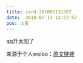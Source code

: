 ```yaml
---
title: card-201007131307
date:  2010-07-13 13:22:52
pos: 火星
---
```

qq升太阳了 

来源于个人weibo：[原文链接](https://m.weibo.cn/status/1MD9D8?mblogid=1MD9D8)